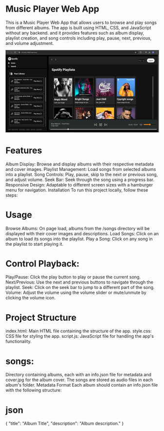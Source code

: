 # Music Player Web App
This is a Music Player Web App that allows users to browse and play songs from different albums. The app is built using HTML, CSS, and JavaScript without any backend. and it provides features such as album display, playlist creation, and song controls including play, pause, next, previous, and volume adjustment.

![screenshot](<Screenshot (144).png>)
# Features
Album Display: Browse and display albums with their respective metadata and cover images.
Playlist Management: Load songs from selected albums into a playlist.
Song Controls: Play, pause, skip to the next or previous song, and adjust volume.
Seek Bar: Seek through the song using a progress bar.
Responsive Design: Adaptable to different screen sizes with a hamburger menu for navigation.
Installation
To run this project locally, follow these steps:

# Usage
Browse Albums: On page load, albums from the /songs directory will be displayed with their cover images and descriptions.
Load Songs: Click on an album to load its songs into the playlist.
Play a Song: Click on any song in the playlist to start playing it.
# Control Playback:
Play/Pause: Click the play button to play or pause the current song.
Next/Previous: Use the next and previous buttons to navigate through the playlist.
Seek: Click on the seek bar to jump to a different part of the song.
Volume: Adjust the volume using the volume slider or mute/unmute by clicking the volume icon.
# Project Structure
index.html: Main HTML file containing the structure of the app.
style.css: CSS file for styling the app.
script.js: JavaScript file for handling the app's functionality.
# songs:
 Directory containing albums, each with an info.json file for metadata and cover.jpg for the album cover. The songs are stored as audio files in each album's folder.
Metadata Format
Each album should contain an info.json file with the following structure:

# json
{
  "title": "Album Title",
  "description": "Album description."
}